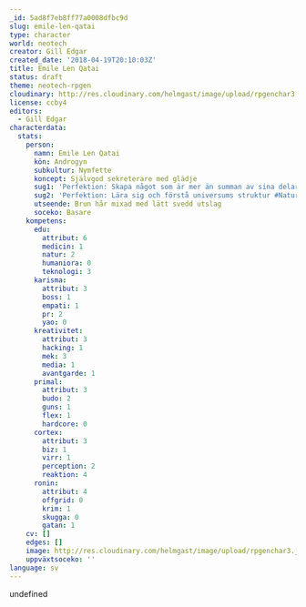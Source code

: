 ```yaml
---
_id: 5ad8f7eb8ff77a0008dfbc9d
slug: emile-len-qatai
type: character
world: neotech
creator: Gill Edgar
created_date: '2018-04-19T20:10:03Z'
title: Emile Len Qatai
status: draft
theme: neotech-rpgen
cloudinary: http://res.cloudinary.com/helmgast/image/upload/rpgenchar3.jpg
license: ccby4
editors:
  - Gill Edgar
characterdata:
  stats:
    person:
      namn: Emile Len Qatai
      kön: Androgyn
      subkultur: Nymfette
      koncept: Självgod sekreterare med glädje
      sug1: 'Perfektion: Skapa något som är mer än summan av sina delar #Teknologi'
      sug2: 'Perfektion: Lära sig och förstå universums struktur #Naturvetenskap'
      utseende: Brun hår mixad med lätt svedd utslag
      soceko: Basare
    kompetens:
      edu:
        attribut: 6
        medicin: 1
        natur: 2
        humaniora: 0
        teknologi: 3
      karisma:
        attribut: 3
        boss: 1
        empati: 1
        pr: 2
        yao: 0
      kreativitet:
        attribut: 3
        hacking: 1
        mek: 3
        media: 1
        avantgarde: 1
      primal:
        attribut: 3
        budo: 2
        guns: 1
        flex: 1
        hardcore: 0
      cortex:
        attribut: 3
        biz: 1
        virr: 1
        perception: 2
        reaktion: 4
      ronin:
        attribut: 4
        offgrid: 0
        krim: 1
        skugga: 0
        gatan: 1
    cv: []
    edges: []
    image: http://res.cloudinary.com/helmgast/image/upload/rpgenchar3.jpg
    uppväxtsoceko: ''
language: sv
---
```

undefined
